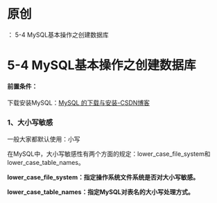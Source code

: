 # 原创
：  5-4 MySQL基本操作之创建数据库

# 5-4 MySQL基本操作之创建数据库

#### 前置条件：

下载安装MySQL：[MySQL 的下载与安装-CSDN博客](https://blog.csdn.net/weixin_43263566/article/details/133841689)

### 1、大小写敏感

一般大家都默认使用：小写 

在MySQL中，大小写敏感性有两个方面的规定：lower_case_file_system和lower_case_table_names。

**lower_case_file_system：指定操作系统文件系统是否对大小写敏感。**

**lower_case_table_names：指定MySQL对表名的大小写处理方式。**
